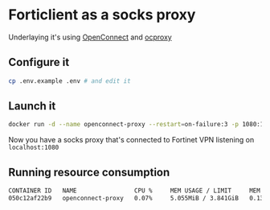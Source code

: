 # Forticlient as a socks proxy

Underlaying it's using [OpenConnect](https://www.infradead.org/openconnect/index.html) and [ocproxy](https://github.com/cernekee/ocproxy)

## Configure it

```bash
cp .env.example .env # and edit it
```

## Launch it

```bash
docker run -d --name openconnect-proxy --restart=on-failure:3 -p 1080:1080 -it --env-file=.env rankun203/openconnect-proxy
```

Now you have a socks proxy that's connected to Fortinet VPN listening on `localhost:1080`

## Running resource consumption

```bash
CONTAINER ID   NAME                CPU %     MEM USAGE / LIMIT     MEM %     NET I/O           BLOCK I/O        PIDS
050c12af22b9   openconnect-proxy   0.07%     5.055MiB / 3.841GiB   0.13%     3.36MB / 3.31MB   0B / 0B          5
```
